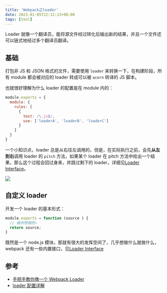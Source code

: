 ```yaml
---
title: 'Webpack之loader'
date: 2023-01-05T22:12:13+08:00
tags: [tool]
---
```


Loader 就像一个翻译员，能将源文件经过转化后输出新的结果，并且一个文件还可以链式地经过多个翻译员翻译。

## 基础

打包非 JS 和 JSON 格式的文件，需要使用 `loader` 来转换一下，在构建阶段，所有 module 都会被对应的 loader 转成可以被 `acorn` 转译的 JS 脚本。

也就很好理解为什么 loader 的配置是在 module 内的：

```JavaScript
module.exports = {
  module: {
    rules: [
      {
        test: /\.js$/,
        use: ['loaderA', 'loaderB', 'loaderC']
      }
    ]
  }
}
```

一个小知识点，loader 总是从右往左调用的，但是，在实际执行之前，会先**从左到右**调用 loader 的 `pitch` 方法，如果某个 loader 在 pitch 方法中给出一个结果，那么这个过程会回过身来，并跳过剩下的 loader，详细见[Loader Interface](https://webpack.docschina.org/api/loaders/)。

![](https://cdn.staticaly.com/gh/yokiizx/picgo@master/img/202301051444588.png)

## 自定义 loader

开发一个 loader 的基本形式：

```JavaScript
module.exports = function (source ) {
  // 做你想做的~
  return source;
}
```

既然是一个 node.js 模块，那就有很大的发挥空间了，几乎想做什么就做什么，webpack 还有一些内置接口，见[Loader Interface](https://webpack.js.org/api/loaders/)

## 参考

- [手把手教你撸一个 Webpack Loader](https://juejin.cn/post/6844903555673882632#heading-8)
- [loader 配置详解](https://juejin.cn/post/6847902222873788430#heading-2)

